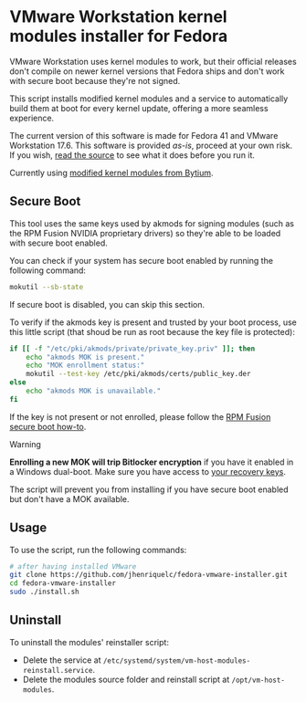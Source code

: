 # VMware Workstation kernel modules installer for Fedora

VMware Workstation uses kernel modules to work, but their official releases don't compile on newer kernel versions that Fedora ships and don't work with secure boot because they're not signed.

This script installs modified kernel modules and a service to automatically build them at boot for every kernel update, offering a more seamless experience.

The current version of this software is made for Fedora 41 and VMware Workstation 17.6.
This software is provided *as-is*, proceed at your own risk.
If you wish, [read the source](https://github.com/jhenriquelc/fedora-vmware-installer/blob/main/install.sh) to see what it does before you run it.

Currently using [modified kernel modules from Bytium](https://github.com/bytium/vm-host-modules).

## Secure Boot

This tool uses the same keys used by akmods for signing modules (such as the RPM Fusion NVIDIA proprietary drivers) so they're able to be loaded with secure boot enabled.

You can check if your system has secure boot enabled by running the following command:

```bash
mokutil --sb-state
```

If secure boot is disabled, you can skip this section.

To verify if the akmods key is present and trusted by your boot process, use this little script (that shoud be run as root because the key file is protected):

```bash
if [[ -f "/etc/pki/akmods/private/private_key.priv" ]]; then
	echo "akmods MOK is present."
	echo "MOK enrollment status:"
	mokutil --test-key /etc/pki/akmods/certs/public_key.der
else
	echo "akmods MOK is unavailable."
fi
```

If the key is not present or not enrolled, please follow the [RPM Fusion secure boot how-to](https://rpmfusion.org/Howto/Secure%20Boot?highlight=%28%5CbCategoryHowto%5Cb%29).

> [!WARNING]
> **Enrolling a new MOK will trip Bitlocker encryption** if you have it enabled in a Windows dual-boot. Make sure you have access to [your recovery keys](https://support.microsoft.com/en-us/windows/find-your-bitlocker-recovery-key-6b71ad27-0b89-ea08-f143-056f5ab347d6).

The script will prevent you from installing if you have secure boot enabled but don't have a MOK available.

## Usage

To use the script, run the following commands:

```bash
# after having installed VMware
git clone https://github.com/jhenriquelc/fedora-vmware-installer.git
cd fedora-vmware-installer
sudo ./install.sh
```

## Uninstall

To uninstall the modules' reinstaller script:

- Delete the service at `/etc/systemd/system/vm-host-modules-reinstall.service`.
- Delete the modules source folder and reinstall script at `/opt/vm-host-modules`.
